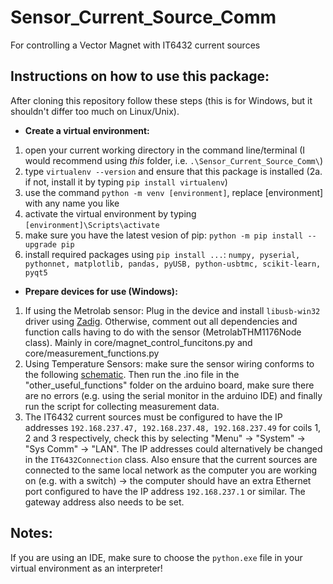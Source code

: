 # Sensor_Current_Source_Comm
For controlling a Vector Magnet with IT6432 current sources

## Instructions on how to use this package:
After cloning this repository follow these steps (this is for Windows, but it shouldn't differ too much on Linux/Unix).
* **Create a virtual environment:**
1. open your current working directory in the command line/terminal (I would recommend using _this_ folder, i.e. `.\Sensor_Current_Source_Comm\`)
2. type `virtualenv --version` and ensure that this package is installed
  (2a. if not, install it by typing `pip install virtualenv`)
3. use the command `python -m venv [environment]`, replace [environment] with any name you like
4. activate the virtual environment by typing `[environment]\Scripts\activate`
5. make sure you have the latest vesion of pip: `python -m pip install --upgrade pip`
6. install required packages using `pip install ...`: `numpy, pyserial, pythonnet, matplotlib, pandas, pyUSB, python-usbtmc, scikit-learn, pyqt5`

* **Prepare devices for use (Windows):**
1. If using the Metrolab sensor: Plug in the device and install `libusb-win32` driver using [Zadig](https://zadig.akeo.ie/).
    Otherwise, comment out all dependencies and function calls having to do with the sensor (MetrolabTHM1176Node class). Mainly in core/magnet_control_funcitons.py
    and core/measurement_functions.py
2. Using Temperature Sensors: make sure the sensor wiring conforms to the following [schematic]().
   Then run the .ino file in the "other_useful_functions" folder on the arduino board, make sure there are no errors (e.g. using the serial monitor in the arduino IDE)
   and finally run the script for collecting measurement data.
3. The IT6432 current sources must be configured to have the IP addresses `192.168.237.47, 192.168.237.48, 192.168.237.49` for coils 1, 2 and 3 respectively,
   check this by selecting "Menu" -> "System" -> "Sys Comm" -> "LAN". The IP addresses could alternatively be changed in the `IT6432Connection` class.
   Also ensure that the current sources are connected to the same local network as the computer you are working on (e.g. with a switch) -> the computer should have an
   extra Ethernet port configured to have the IP address `192.168.237.1` or similar. The gateway address also needs to be set.

## Notes:
If you are using an IDE, make sure to choose the `python.exe` file in your virtual environment as an interpreter!
